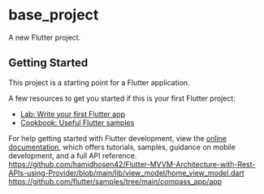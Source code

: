 # base_project

A new Flutter project.

## Getting Started

This project is a starting point for a Flutter application.

A few resources to get you started if this is your first Flutter project:

- [Lab: Write your first Flutter app](https://docs.flutter.dev/get-started/codelab)
- [Cookbook: Useful Flutter samples](https://docs.flutter.dev/cookbook)

For help getting started with Flutter development, view the
[online documentation](https://docs.flutter.dev/), which offers tutorials,
samples, guidance on mobile development, and a full API reference.
https://github.com/hamidhosen42/Flutter-MVVM-Architecture-with-Rest-APIs-using-Provider/blob/main/lib/view_model/home_view_model.dart
https://github.com/flutter/samples/tree/main/compass_app/app